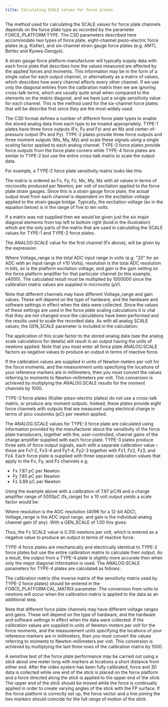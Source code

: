 ```yaml
---
title: Calculating SCALE values for force plates
---
```


The method used for calculating the SCALE values for force plate channels depends on the force plate type as recorded by the parameter FORCE_PLATFORM:TYPE.  The C3D parameters described here accommodate two types of force plate, eight-channel piezo-electric force plates (e.g.  Kistler), and six-channel strain gauge force plates (e.g.  AMTI, Bertec and Kyowa-Dengyo).

A strain gauge force platform manufacturer will typically supply data with each force plate that describes how the values measured are affected by the applied forces and moments.  This information may be in the form of a single value for each output channel, or alternatively as a matrix of values, which describes how every channel affects every other channel.  If we use only the diagonal entries from the calibration matrix then we are ignoring cross-talk terms, which are usually quite small when compared to the elements on the matrix diagonal, and we have just a single sensitivity value for each channel.  This is the method used for the six-channel force plates that will be describe first since they are the most widely used.

The C3D format defines a number of different force plate types to enable the stored analog data from each type to be treated appropriately.  TYPE-1 plates have three force outputs (Fx, Fy and Fz) and an Mz and center-of-pressure output (Px and Py).  TYPE-2 plates provide three force outputs and three moment outputs (Mx, My, Mz) and scale these signals using a single scaling factor applied to each analog channel.  TYPE-3 force plates provide force outputs from the force plate corners while TYPE-4 force plates are similar to TYPE-2 but use the entire cross-talk matrix to scale the output data.

For example, a TYPE-2 force plate sensitivity matrix looks like this:

The matrix is ordered as Fx, Fy, Fz, Mx, My, Mz with all values in terms of microvolts produced per Newton, per volt of excitation applied to the force plate strain gauges.  Since this is a strain gauge force plate, the actual output level from each channel is dependent on the excitation voltage applied to the strain gauge bridge.  Typically, the excitation voltage (ex in the equation below) is in the range of five to ten volts.

If a matrix was not supplied then we would be given just the six major diagonal elements from top left to bottom right (bold in the illustration) which are the only parts of the matrix that are used in calculating the SCALE values for TYPE-1 and TYPE-2 force plates.

The ANALOG:SCALE value for the first channel (Fx above), will be given by the expression:

Where Voltage_range is the total ADC input range in volts (e.g. “20” for an ADC with an input range of ±10 Volts), resolution is the total ADC resolution in bits, ex is the platform excitation voltage, and gain is the gain setting on the force platform amplifier for that particular channel (in this example, x4000).  The calculated result must be multiplied by 1000000 since the calibration matrix values are supplied in microvolts (μV).

Note that different channels may have different Voltage_range and gain values.  These will depend on the type of hardware, and the hardware and software settings in effect when the data were collected.  Since the values of these settings are used in the force plate scaling calculations it is vital that they are not changed once the calculations have been performed and the results used to scale the recorded data.  As with all analog SCALE values, the GEN_SCALE parameter is included in the calculation:

The application of this scale factor to the stored analog data (see the analog scale calculations for details) will result in an output having the units of newtons applied.  Note that you must enter all force plate ANALOG:SCALE factors as negative values to produce an output in terms of reactive force.

If the calibration values are supplied in units of Newton-meters per volt for the force moments, and the measurement units specifying the locations of your reference markers are in millimeters, then you must convert the values referring to moments to Newton-millimeters per volt.  This conversion is achieved by multiplying the ANALOG:SCALE results for the moment channels by 1000.

TYPE-3 force plates (Kistler piezo-electric plates) do not use a cross-talk matrix, or produce any moment outputs.  Instead, these plates provide eight force channels with outputs that are measured using electrical charge in terms of pico coulombs (pC) per newton applied.

The ANALOG:SCALE values for TYPE-3 force plate are calculated using information provided by the manufacturer about the sensitivity of the force plate transducers, together with the, user-controlled, channel gains of the charge amplifier supplied with each force plate.  TYPE-3 plates produce three sets of force output signals, each with a separate calibration value – these are Fx1-2, Fx3-4 and Fy1-4, Fy2-3 together with Fz1, Fz2, Fz3, and Fz4.  Each force plate is supplied with three separate calibration values that apply to the Fx, Fy, and Fz channels e.g.

- Fx 7.87 pC per Newton
- Fy 7.85 pC per Newton
- Fz 3.89 pC per Newton

Using the example above with a calibration of 7.87 pC/N and a charge amplifier range of 5000pC (fs_range) for a 10 volt output yields a scale factor would be:

Where resolution is the ADC resolution (4096 for a 12-bit ADC), Voltage_range is the ADC input range, and gain is the individual analog channel gain (if any).  With a GEN_SCALE of 1.00 this gives:

Thus, the Fx SCALE value is 0.310 newtons per volt, which is entered as a negative value to produce an output in terms of reactive force.

TYPE-4 force plates are mechanically and electrically identical to TYPE-2 force plates but use the entire calibration matrix to calculate their output.  As a result, the output from a TYPE-4 plate is slightly more accurate then when only the major diagonal information is used.  The ANALOG:SCALE parameters for TYPE-4 plates are calculated as follows:

The calibration matrix (the inverse matrix of the sensitivity matrix used by TYPE-2 force plates) should be entered in the FORCE_PLATFORM:CAL_MATRIX parameter.  The conversion from volts to newtons will occur when the calibration matrix is applied to the data as an additional step.

Note that different force plate channels may have different voltage ranges and gains.  These will depend on the type of hardware, and the hardware and software settings in effect when the data were collected.  If the calibration values are supplied in units of Newton-meters per volt for the force moments, and the measurement units specifying the locations of your reference markers are in millimeters, then you must convert the values referring to moments to Newton-millimeters per volt.  This conversion is achieved by multiplying the last three rows of the calibration matrix by 1000.

A sensitive test of the force plate performance may be carried out using a stick about one meter long with markers at locations a short distance from either end.  After the video system has been fully calibrated, force and 3D data is collected while one end of the stick is placed on the force platform and a force directed along the stick is applied to the upper end of the stick.  The upper end of the stick should be moved while the force is continually applied in order to create varying angles of the stick with the FP surface.  If the force platform is correctly set up, the force vector and a line joining the two markers should coincide for the full range of motion of the stick.
